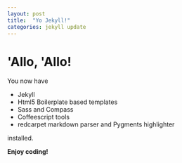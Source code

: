 ```yaml
---
layout: post
title:  "Yo Jekyll!"
categories: jekyll update
---
```


# 'Allo, 'Allo!

You now have

- Jekyll
- Html5 Boilerplate based templates
- Sass and Compass
- Coffeescript tools
- redcarpet markdown parser and Pygments highlighter

installed.

**Enjoy coding!**
